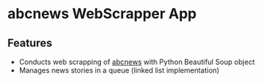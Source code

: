 # abcnews WebScrapper App

## Features
- Conducts web scrapping of [abcnews](https://abcnews.go.com) with Python Beautiful Soup object
- Manages news stories in a queue (linked list implementation)